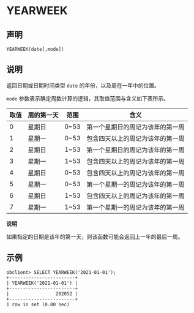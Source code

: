 YEARWEEK
=============================



声明
-----------------------

```unknow
YEARWEEK(date[,mode])
```



说明
-----------------------

返回日期或日期时间类型 `date` 的年份，以及周在一年中的位置。

`mode` 参数表示确定周数计算的逻辑，其取值范围与含义如下表所示。


| 取值 | 周的第一天 |  范围   |        含义        |
|----|-------|-------|------------------|
| 0  | 星期日   | 0\~53 | 第一个星期日的周记为该年的第一周 |
| 1  | 星期一   | 0\~53 | 包含四天以上的周记为该年的第一周 |
| 2  | 星期日   | 1\~53 | 第一个星期日的周记为该年的第一周 |
| 3  | 星期一   | 1\~53 | 包含四天以上的周记为该年的第一周 |
| 4  | 星期日   | 0\~53 | 包含四天以上的周记为该年的第一周 |
| 5  | 星期一   | 0\~53 | 第一个星期一的周记为该年的第一周 |
| 6  | 星期日   | 1\~53 | 包含四天以上的周记为该年的第一周 |
| 7  | 星期一   | 1\~53 | 第一个星期一的周记为该年的第一周 |


**说明**



如果指定的日期是该年的第一天，则该函数可能会返回上一年的最后一周。

示例
-----------------------

```unknow
obclient> SELECT YEARWEEK('2021-01-01');
+------------------------+
| YEARWEEK('2021-01-01') |
+------------------------+
|                 202052 |
+------------------------+
1 row in set (0.00 sec)
```
